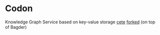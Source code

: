 # Codon

Knowledge Graph Service based on key-value storage [cete](https://github.com/mosuka/cete) [forked](https://github.com/dna2funs/cete) (on top of Bagder)
